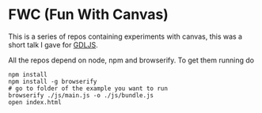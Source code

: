 # FWC (Fun With Canvas)

This is a series of repos containing experiments with canvas, this was a
short talk I gave for [GDLJS](www.gdljs.com).

All the repos depend on node, npm and browserify. To get them running do

```
npm install
npm install -g browserify
# go to folder of the example you want to run
browserify ./js/main.js -o ./js/bundle.js
open index.html
```
